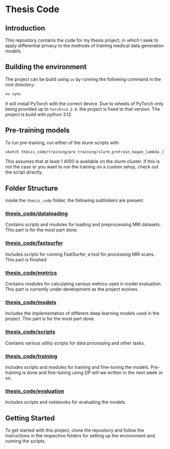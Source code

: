 # Thesis Code

## Introduction

This repository contains the code for my thesis project, in which I seek to apply differential privacy to the methods of training medical data generation models.

## Building the environment

The project can be build using `uv` by running the following command in the root directory:

```bash
uv sync
```

It will install PyTorch with the correct device. Due to wheels of PyTorch only being provided up to `torch>=2.2.0`. the project is fixed to that version. The project is build with python 3.12.

## Pre-training models

To run pre-training, run either of the slurm scripts with

```bash
sbatch thesis_code/training/pre_training/slurm_pretrain_hagan_lambda_{1,5}.sh
```

This assumes that at least 1 A100 is available on the slurm cluster. If this is not the case or you want to run the training on a custom setup, check out the script directly.

## Folder Structure

inside the `thesis_code` folder, the following subfolders are present:

### [thesis_code/dataloading](https://github.com/Pallisaard/thesis_code/tree/main/thesis_code/dataloading)

Contains scripts and modules for loading and preprocessing MRI datasets. This part is for the most part done.

### [thesis_code/fastsurfer](https://github.com/Pallisaard/thesis_code/tree/main/thesis_code/fastsurfer)

Includes scripts for running FastSurfer, a tool for processing MRI scans. This part is finished

### [thesis_code/metrics](https://github.com/Pallisaard/thesis_code/tree/main/thesis_code/metrics)

Contains modules for calculating various metrics used in model evaluation. This part is currently under development as the project evolves.

### [thesis_code/models](https://github.com/Pallisaard/thesis_code/tree/main/thesis_code/models)

Includes the implementation of different deep learning models used in the project. This part is for the most part done.

### [thesis_code/scripts](https://github.com/Pallisaard/thesis_code/tree/main/thesis_code/scripts)

Contains various utility scripts for data processing and other tasks.

### [thesis_code/training](https://github.com/Pallisaard/thesis_code/tree/main/thesis_code/training)

Includes scripts and modules for training and fine-tuning the models. Pre-training is done and fine-tuning using DP will we written in the next week or so.

### [thesis_code/evaluation](https://github.com/Pallisaard/thesis_code/tree/main/thesis_code/evalutation)

Includes scripts and notebooks for evaluating the models.

## Getting Started

To get started with this project, clone the repository and follow the instructions in the respective folders for setting up the environment and running the scripts.
